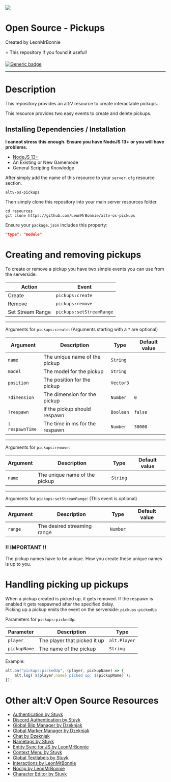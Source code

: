 ![](http://puu.sh/GbYak/38031ded98.png)

# Open Source - Pickups

Created by LeonMrBonnie

⭐ This repository if you found it useful!

[![Generic badge](https://img.shields.io/badge/.altv_Installer%3F-Yes!-4E753E.svg)](https://shields.io/)

---

# Description

This repository provides an alt:V resource to create interactable pickups.

This resource provides two easy events to create and delete pickups.

## Installing Dependencies / Installation

**I cannot stress this enough. Ensure you have NodeJS 13+ or you will have problems.**

-   [NodeJS 13+](https://nodejs.org/en/download/current/)
-   An Existing or New Gamemode
-   General Scripting Knowledge


After simply add the name of this resource to your `server.cfg` resource section.

`altv-os-pickups`

Then simply clone this repository into your main server resources folder.

```
cd resources
git clone https://github.com/LeonMrBonnie/altv-os-pickups
```

Ensure your `package.json` includes this property:

```json
"type": "module"
```

# Creating and removing pickups

To create or remove a pickup you have two simple events you can use from the serverside:<br>

| Action            | Event                    |
| ----------------- | ------------------------ |
| Create            | `pickups:create`         |
| Remove            | `pickups:remove`         |
| Set Stream Range  | `pickups:setStreamRange` |

---

Arguments for `pickups:create`: (Arguments starting with a `?` are optional)

| Argument       | Description                         | Type      | Default value   |
| -------------- | ----------------------------------- | --------- | --------------- |
| `name`         | The unique name of the pickup       | `String`  |                 |
| `model`        | The model for the pickup            | `String`  |                 |
| `position`     | The position for the pickup         | `Vector3` |                 |
| `?dimension`   | The dimension for the pickup        | `Number`  | `0`             |
| `?respawn`     | If the pickup should respawn        | `Boolean` | `false`         |
| `?respawnTime` | The time in ms for the respawn      | `Number`  | `30000`         |

---

Arguments for `pickups:remove`:

| Argument       | Description                         | Type      | Default value   |
| -------------- | ----------------------------------- | --------- | --------------- |
| `name`         | The unique name of the pickup       | `String`  |                 |

---

Arguments for `pickups:setStreamRange`: (This event is optional)

| Argument       | Description                         | Type      | Default value   |
| -------------- | ----------------------------------- | --------- | --------------- |
| `range`        | The desired streaming range         | `Number`  |                 |

### !! IMPORTANT !!

The pickup names have to be unique. How you create these unique names is up to you.

# Handling picking up pickups

When a pickup created is picked up, it gets removed. If the respawn is enabled it gets respawned after the specified delay.<br>
Picking up a pickup emits the event on the serverside: `pickups:pickedUp`

Parameters for `pickups:pickedUp`:

| Parameter            | Description                   | Type         |
| -------------------- | ----------------------------- | ------------ |
| `player`             | The player that picked it up  | `alt.Player` |
| `pickupName`         | The name of the pickup        | `String`     |

Example:
```js
alt.on("pickups:pickedUp", (player, pickupName) => {
    alt.log(`${player.name} picked up: ${pickupName}`);
});
```

# Other alt:V Open Source Resources

-   [Authentication by Stuyk](https://github.com/Stuyk/altv-os-auth)
-   [Discord Authentication by Stuyk](https://github.com/Stuyk/altv-discord-auth)
-   [Global Blip Manager by Dzeknjak](https://github.com/jovanivanovic/altv-os-global-blip-manager)
-   [Global Marker Manager by Dzeknjak](https://github.com/jovanivanovic/altv-os-global-marker-manager)
-   [Chat by Dzeknjak](https://github.com/jovanivanovic/altv-os-chat)
-   [Nametags by Stuyk](https://github.com/Stuyk/altv-os-nametags)
-   [Entity Sync for JS by LeonMrBonnie](https://github.com/LeonMrBonnie/altv-os-js-entitysync)
-   [Context Menu by Stuyk](https://github.com/Stuyk/altv-os-context-menu)
-   [Global Textlabels by Stuyk](https://github.com/Stuyk/altv-os-global-textlabels)
-   [Interactions by LeonMrBonnie](https://github.com/LeonMrBonnie/altv-os-interactions)
-   [Noclip by LeonMrBonnie](https://github.com/LeonMrBonnie/altv-os-noclip)
-   [Character Editor by Stuyk](https://github.com/Stuyk/altv-os-character-editor)